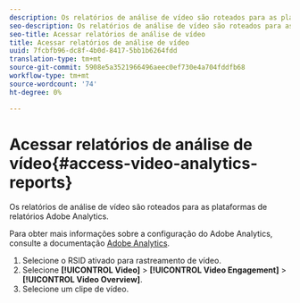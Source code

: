 ```yaml
---
description: Os relatórios de análise de vídeo são roteados para as plataformas de relatórios Adobe Analytics.
seo-description: Os relatórios de análise de vídeo são roteados para as plataformas de relatórios Adobe Analytics.
seo-title: Acessar relatórios de análise de vídeo
title: Acessar relatórios de análise de vídeo
uuid: 7fcbfb96-dc8f-4b0d-8417-5bb1b6264fdd
translation-type: tm+mt
source-git-commit: 5908e5a3521966496aeec0ef730e4a704fddfb68
workflow-type: tm+mt
source-wordcount: '74'
ht-degree: 0%

---
```



# Acessar relatórios de análise de vídeo{#access-video-analytics-reports}

Os relatórios de análise de vídeo são roteados para as plataformas de relatórios Adobe Analytics.

Para obter mais informações sobre a configuração do Adobe Analytics, consulte a documentação [Adobe Analytics](https://microsite.omniture.com/t2/help/en_US/reference/).
1. Selecione o RSID ativado para rastreamento de vídeo.
1. Selecione **[!UICONTROL Video]** > **[!UICONTROL Video Engagement]** > **[!UICONTROL Video Overview]**.
1. Selecione um clipe de vídeo.

